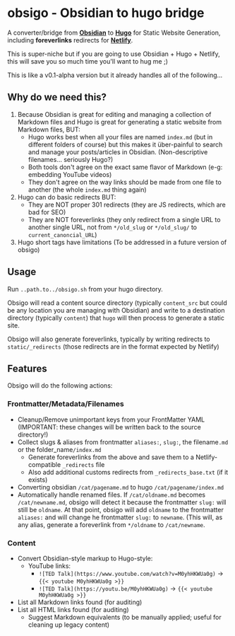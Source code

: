 # obsigo - Obsidian to hugo bridge

A converter/bridge from **[Obsidian](https://obsidian.md)** to **[Hugo](https://gohugo.io)** for Static Website Generation, 
including **foreverlinks** redirects for **[Netlify](https://www.netlify.com)**.

This is super-niche but if you are going to use Obsidian + Hugo + Netlify, this will save you so much time you'll want to hug me ;)  

This is like a v0.1-alpha version but it already handles all of the following...

## Why do we need this?

1. Because Obsidian is great for editing and managing a collection of Markdown files and Hugo is great for 
   generating a static website from Markdown files, BUT:
   - Hugo works best when all your files are named `index.md` (but in different folders of course) but this makes it 
     über-painful to search and manage your posts/articles in Obsidian. (Non-descriptive filenames... seriously Hugo?)
   - Both tools don't agree on the exact same flavor of Markdown (e-g: embedding YouTube videos)
   - They don't agree on the way links should be made from one file to another (the whole `index.md` thing again)
2. Hugo can do basic redirects BUT:
   - They are NOT proper 301 redirects (they are JS redirects, which are bad for SEO)
   - They are NOT foreverlinks (they only redirect from a single URL to another single URL, not from `*/old_slug` or `*/old_slug/` to `current_canoncial_URL`)
3. Hugo short tags have limitations (To be addressed in a future version of obsigo)

## Usage

Run `..path.to../obsigo.sh` from your hugo directory.

Obsigo will read a content source directory (typically `content_src` but could be any location you are managing 
with Obsidian) and write to a destination directory (typically `content`) that `hugo` will then process to 
generate a static site.

Obsigo will also generate foreverlinks, typically by writing redirects to `static/_redirects` (those redirects are
in the format expected by Netlify)

## Features

Obsigo will do the following actions:

### Frontmatter/Metadata/Filenames
 
- Cleanup/Remove unimportant keys from your FrontMatter YAML (IMPORTANT: these changes will be written back 
  to the source directory!)
- Collect slugs & aliases from frontmatter `aliases:`, `slug:`, the filename`.md` or the folder_name`/index.md`
  - Generate foreverlinks from the above and save them to a Netlify-compatible `_redirects` file
  - Also add additional customs redirects from `_redirects_base.txt` (if it exists)
- Converting obsidian `/cat/pagename.md` to hugo `/cat/pagename/index.md`
- Automatically handle renamed files. If `/cat/oldname.md` becomes `/cat/newname.md`, obsigo will detect it because the
  frontmatter `slug:` will still be `oldname`. At that point, obsigo will add `oldname` to the frontmatter `aliases:`
  and will change he frontmatter `slug:` to `newname`. (This will, as any alias, generate a foreverlink from `*/oldname` to `/cat/newname`.

### Content

- Convert Obsidian-style markup to Hugo-style:
  - YouTube links:
    - `![TED Talk](https://www.youtube.com/watch?v=M0yhHKWUa0g)` -> `{{< youtube M0yhHKWUa0g >}}`
    - `![TED Talk](https://youtu.be/M0yhHKWUa0g)` -> `{{< youtube M0yhHKWUa0g >}}`
- List all Markdown links found (for auditing)
- List all HTML links found (for auditing)
  - Suggest Markdown equivalents (to be manually applied; useful for cleaning up legacy content)
